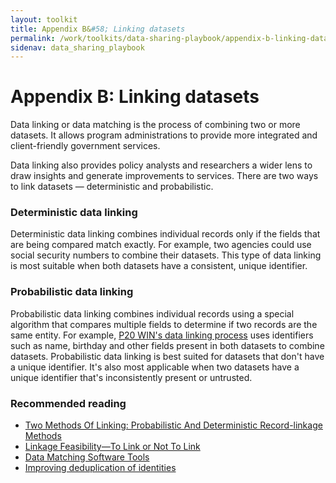 ```yaml
---
layout: toolkit
title: Appendix B&#58; Linking datasets
permalink: /work/toolkits/data-sharing-playbook/appendix-b-linking-datasets
sidenav: data_sharing_playbook
---
```


# Appendix B: Linking datasets

Data linking or data matching is the process of combining two or more datasets. It allows program administrations to provide more integrated and client-friendly government services.

Data linking also provides policy analysts and researchers a wider lens to draw insights and generate improvements to services. There are two ways to link datasets &mdash; deterministic and probabilistic.

### Deterministic data linking

Deterministic data linking combines individual records only if the fields that are being compared match exactly. For example, two agencies could use social security numbers to combine their datasets. This type of data linking is most suitable when both datasets have a consistent, unique identifier.

### Probabilistic data linking

Probabilistic data linking combines individual records using a special algorithm that compares multiple fields to determine if two records are the same entity. For example, [P20 WIN's data linking process](https://youtu.be/c6D_8qisXyA) uses identifiers such as name, birthday and other fields present in both datasets to combine datasets. Probabilistic data linking is best suited for datasets that don't have a unique identifier. It's also most applicable when two datasets have a unique identifier that's inconsistently present or untrusted.

### Recommended reading

* [Two Methods Of Linking: Probabilistic And Deterministic Record-linkage Methods](https://aspe.hhs.gov/report/studies-welfare-populations-data-collection-and-research-issues/two-methods-linking-probabilistic-and-deterministic-record-linkage-methods)
* [Linkage Feasibility&mdash;To Link or Not To Link](https://www.ncbi.nlm.nih.gov/books/NBK253318/)
* [Data Matching Software Tools](https://github.com/J535D165/data-matching-software)
* [Improving deduplication of identities](http://www.datasciencepublicpolicy.org//wp-content/uploads/2018/11/dedupewhitepaper.pdf)
